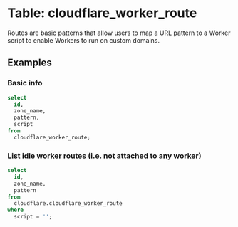 # Table: cloudflare_worker_route

Routes are basic patterns that allow users to map a URL pattern to a Worker script to enable Workers to run on custom domains.

## Examples

### Basic info

```sql
select
  id,
  zone_name,
  pattern,
  script
from
  cloudflare_worker_route;
```

### List idle worker routes (i.e. not attached to any worker)

```sql
select
  id,
  zone_name,
  pattern
from
  cloudflare.cloudflare_worker_route
where
  script = '';
```
